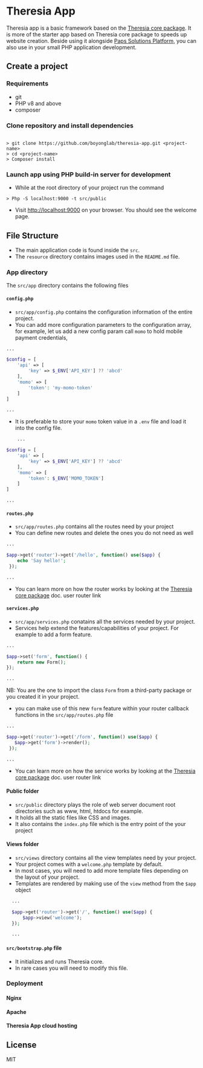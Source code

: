 # Theresia App

Theresia app is a basic framework based on the [Theresia core package](https://github.com/boyonglab/theresia-core).  It is more of the starter app based on Theresia core package to speeds up website creation. Beside using it alongside [Paps Solutions Platform](https://paps.solutions), you can also use in your small PHP application development.

## Create a project

### Requirements

- git
- PHP v8 and above
- composer

### Clone repository and install dependencies

```shell

> git clone https://github.com/boyonglab/theresia-app.git <project-name>
> cd <project-name>
> Composer install
```

### Launch app using PHP build-in server for development

- While at the root directory of your project run the command

```shell
> Php -S localhost:9000 -t src/public
```

- Visit <http://localhost:9000> on your browser. You should see the welcome page.

## File Structure

- The main application code is found inside the `src`.
- The `resource` directory contains images used in the `README.md` file.

### App directory

The `src/app` directory contains the following files

#### `config.php`

- `src/app/config.php` contains the configuration information of the entire project.
- You can add more configuration parameters to the configuration array, for example, let us add a new config param call `momo` to hold mobile payment credentials,

```php
...

$config = [
    'api' => [
        'key' => $_ENV['API_KEY'] ?? 'abcd'
    ],
    'momo' => [
        'token': 'my-momo-token'
    ]
]

...

```

- It is preferable to store your `momo` token value in a `.env` file and load it into the config file.

```php
    ...

$config = [
    'api' => [
        'key' => $_ENV['API_KEY'] ?? 'abcd'
    ],
    'momo' => [
        'token': $_ENV['MOMO_TOKEN']
    ]
]

...
```

#### `routes.php`

- `src/app/routes.php` contains all the routes need by your project
- You can define new routes and delete the ones you do not need as well

```php
...

$app->get('router')->get('/hello', function() use($app) {
    echo 'Say hello!';
 });

...
```

- You can learn more on how the router works by looking at the [Theresia core package](https://github.com/boyonglab/theresia-core) doc. user router link
  
#### `services.php`

- `src/app/services.php` conatains all the services needed by your project.
- Services help extend the features/capabilities of your project. For example to add a form feature.

```php
...

$app->set('form', function() {
    return new Form();
});

...
```

NB: You are the one to import the class `Form` from a third-party package or you created it in your project.

- you can make use of this new `form` feature within your router callback functions in the `src/app/routes.php` file

```php
...

$app->get('router')->get('/form', function() use($app) {
   $app->get('form')->render();
 });

...
```

- You can learn more on how the service works by looking at the [Theresia core package](https://github.com/boyonglab/theresia-core) doc. user router link

#### Public folder

- `src/public` directory plays the role of web server document root directories such  as www, html,  htdocs for example.
- It holds all the static files like CSS and images.
- It also contains the `index.php` file which is the entry point of the your project

#### Views folder

- `src/views` directory contains all the view templates need by your project.
- Your project comes with a  `welcome.php` template by default.
- In most cases, you will need to add more template files depending on the layout of your project.
- Templates are rendered by making use of the `view` method from the `$app` object

```php
  ...

  $app->get('router')->get('/', function() use($app) {
      $app->view('welcome');
  });

  ...
```

#### `src/bootstrap.php` file
- It initializes and runs Theresia core.
- In rare cases you will need to modify this file.
  
### Deployment

#### Nginx

#### Apache

#### Theresia App cloud hosting

## License

MIT
